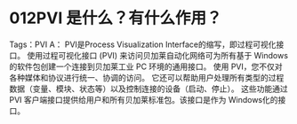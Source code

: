 # 012PVI 是什么？有什么作用？
Tags：PVI
A： 
PVI是Process Visualization Interface的缩写，即过程可视化接口。
使用过程可视化接口 (PVI) 来访问贝加莱自动化网络可为所有基于 Windows 的软件包创建一个连接到贝加莱工业 PC 环境的通用接口。
使用 PVI，您不仅对各种媒体和协议进行统一、协调的访问。
它还可以帮助用户处理所有类型的过程数据（变量、模块、状态等）以及控制连接的设备（启动、停止）。
这些功能通过 PVI 客户端接口提供给用户和所有贝加莱标准包。该接口是作为 Windows化的接口。